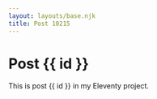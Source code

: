 ```yaml
---
layout: layouts/base.njk
title: Post 10215
---
```


# Post {{ id }}

This is post {{ id }} in my Eleventy project.
